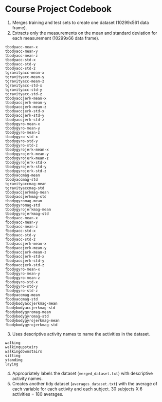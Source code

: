 # Course Project Codebook

1. Merges training and test sets to create one dataset (10299x561 data frame).
2. Extracts only the measurements on the mean and standard deviation for each measurement (10299x66 data frame).
```
tbodyacc-mean-x
tbodyacc-mean-y
tbodyacc-mean-z
tbodyacc-std-x
tbodyacc-std-y
tbodyacc-std-z
tgravityacc-mean-x
tgravityacc-mean-y
tgravityacc-mean-z
tgravityacc-std-x
tgravityacc-std-y
tgravityacc-std-z
tbodyaccjerk-mean-x
tbodyaccjerk-mean-y
tbodyaccjerk-mean-z
tbodyaccjerk-std-x
tbodyaccjerk-std-y
tbodyaccjerk-std-z
tbodygyro-mean-x
tbodygyro-mean-y
tbodygyro-mean-z
tbodygyro-std-x
tbodygyro-std-y
tbodygyro-std-z
tbodygyrojerk-mean-x
tbodygyrojerk-mean-y
tbodygyrojerk-mean-z
tbodygyrojerk-std-x
tbodygyrojerk-std-y
tbodygyrojerk-std-z
tbodyaccmag-mean
tbodyaccmag-std
tgravityaccmag-mean
tgravityaccmag-std
tbodyaccjerkmag-mean
tbodyaccjerkmag-std
tbodygyromag-mean
tbodygyromag-std
tbodygyrojerkmag-mean
tbodygyrojerkmag-std
fbodyacc-mean-x
fbodyacc-mean-y
fbodyacc-mean-z
fbodyacc-std-x
fbodyacc-std-y
fbodyacc-std-z
fbodyaccjerk-mean-x
fbodyaccjerk-mean-y
fbodyaccjerk-mean-z
fbodyaccjerk-std-x
fbodyaccjerk-std-y
fbodyaccjerk-std-z
fbodygyro-mean-x
fbodygyro-mean-y
fbodygyro-mean-z
fbodygyro-std-x
fbodygyro-std-y
fbodygyro-std-z
fbodyaccmag-mean
fbodyaccmag-std
fbodybodyaccjerkmag-mean
fbodybodyaccjerkmag-std
fbodybodygyromag-mean
fbodybodygyromag-std
fbodybodygyrojerkmag-mean
fbodybodygyrojerkmag-std
```

3. Uses descriptive activity names to name the activities in the dataset.
```
walking
walkingupstairs
walkingdownstairs
sitting
standing
laying
```

4. Appropriately labels the dataset (`merged_dataset.txt`) with descriptive activity names. 
5. Creates another tidy dataset (`averages_dataset.txt`) with the average of each variable for each activity and each subject. 30 subjects X 6 activities = 180 averages.